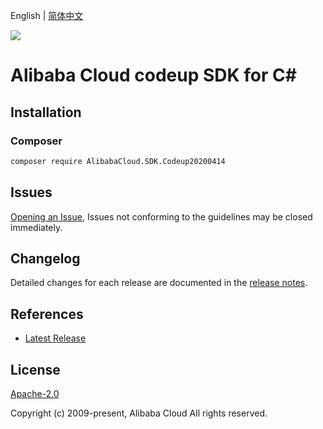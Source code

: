 English | [简体中文](README-CN.md)

![](https://aliyunsdk-pages.alicdn.com/icons/AlibabaCloud.svg)

# Alibaba Cloud codeup SDK for C#

## Installation

### Composer

```bash
composer require AlibabaCloud.SDK.Codeup20200414
```

## Issues

[Opening an Issue](https://github.com/aliyun/alibabacloud-csharp-sdk/issues/new), Issues not conforming to the guidelines may be closed immediately.

## Changelog

Detailed changes for each release are documented in the [release notes](./ChangeLog.md).

## References

* [Latest Release](https://github.com/aliyun/alibabacloud-csharp-sdk/)

## License

[Apache-2.0](http://www.apache.org/licenses/LICENSE-2.0)

Copyright (c) 2009-present, Alibaba Cloud All rights reserved.
